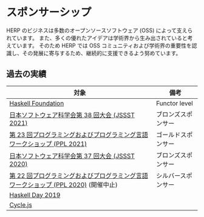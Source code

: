 # スポンサーシップ

HERP のビジネスは多数のオープンソースソフトウェア (OSS) によって支えられています。
また、多くの優れたアイデアは学術界から生み出されていると考えています。
そのため HERP では OSS コミュニティおよび学術界の重要性を認識し、その発展に寄与するため、継続的に支援できるよう努めています。

## 過去の実績

| 対象                                                                                                                       | 備考               |
| -------------------------------------------------------------------------------------------------------------------------- | ------------------ |
| [Haskell Foundation](https://haskell.foundation/)                                                                          | Functor level      |
| [日本ソフトウェア科学会第 38 回大会 (JSSST 2021)](https://jssst2021.wordpress.com/)                                        | ブロンズスポンサー |
| [第 23 回プログラミングおよびプログラミング言語ワークショップ (PPL 2021)](https://jssst-ppl.org/workshop/2021/)            | ゴールドスポンサー |
| [日本ソフトウェア科学会第 37 回大会 (JSSST 2020)](https://jssst2020.wordpress.com/)                                        | ブロンズスポンサー |
| [第 22 回プログラミングおよびプログラミング言語ワークショップ (PPL 2020)](https://jssst-ppl.org/workshop/2020/) (開催中止) | シルバースポンサー |
| [Haskell Day 2019](https://techplay.jp/event/727059)                                                                       |                    |
| [Cycle.js](https://cycle.js.org/)                                                                                          |                    |
